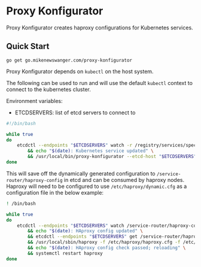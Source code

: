 # Proxy Konfigurator #

Proxy Konfigurator creates haproxy configurations for Kubernetes services.

## Quick Start ##

`go get go.mikenewswanger.com/proxy-konfigurator`

Proxy Konfigurator depends on `kubectl` on the host system.

The following can be used to run and will use the default `kubectl` context to connect to the kubernetes cluster.

Environment variables:

- ETCDSERVERS: list of etcd servers to connect to

```bash
#!/bin/bash

while true
do
    etcdctl --endpoints "$ETCDSERVERS" watch -r /registry/services/specs > /dev/null \
        && echo "$(date): Kubernetes service updated" \
        && /usr/local/bin/proxy-konfigurator --etcd-host "$ETCDSERVERS" --etcd-path /service-router/haproxy-config apply
done
```

This will save off the dynamically generated configuration to `/service-router/haproxy-config` in etcd and can be consumed by haproxy nodes.  Haproxy will need to be configured to use `/etc/haproxy/dynamic.cfg` as a configuration file in the below example:

```bash
! /bin/bash

while true
do
    etcdctl --endpoints "$ETCDSERVERS" watch /service-router/haproxy-config > /dev/null \
        && echo "$(date): HAproxy config updated" \
        && etcdctl --endpoints "$ETCDSERVERS" get /service-router/haproxy-config > /etc/haproxy/dynamic.cfg \
        && /usr/local/sbin/haproxy -f /etc/haproxy/haproxy.cfg -f /etc/haproxy/dynamic.cfg -c -q \
        && echo "$(date): HAproxy config check passed; reloading" \
        && systemctl restart haproxy
done
```
